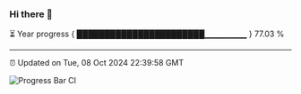 ### Hi there 👋

⏳ Year progress { ███████████████████████▁▁▁▁▁▁▁ } 77.03 %

---

⏰ Updated on Tue, 08 Oct 2024 22:39:58 GMT

![Progress Bar CI](https://github.com/IshwaranRudhara/GIT-ACTION/workflows/Progress%20Bar%20CI/badge.svg)
